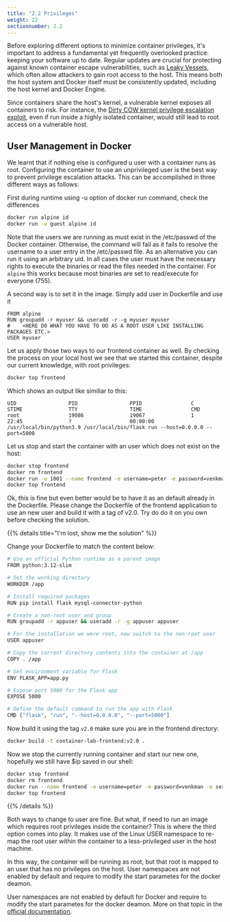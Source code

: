 ```yaml
---
title: "2.2 Privileges"
weight: 22
sectionnumber: 2.2
---
```



Before exploring different options to minimize container privileges, it's important to address a fundamental yet frequently overlooked practice: keeping your software up to date. Regular updates are crucial for protecting against known container escape vulnerabilities, such as [Leaky Vessels](https://snyk.io/blog/cve-2024-21626-runc-process-cwd-container-breakout/), which often allow attackers to gain root access to the host. This means both the host system and Docker itself must be consistently updated, including the host kernel and Docker Engine.

Since containers share the host's kernel, a vulnerable kernel exposes all containers to risk. For instance, the [Dirty COW kernel privilege escalation exploit](https://github.com/scumjr/dirtycow-vdso), even if run inside a highly isolated container, would still lead to root access on a vulnerable host.

## User Management in Docker

We learnt that if nothing else is configured u user with a container runs as root. Configuring the container to use an unprivileged user is the best way to prevent privilege escalation attacks. This can be accomplished in three different ways as follows:

First during runtime using -u option of docker run command, check the differences

```bash
docker run alpine id
docker run -u guest alpine id
```

Note that the users we are running as must exist in the /etc/passwd of the Docker container. Otherwise, the command will fail as it fails to resolve the username to a user entry in the /etc/passwd file. As an alternative you can run it using an arbitrary uid. In all cases the user must have the necessary rights to execute the binaries or read the files needed in the container. For `alpine` this works because most binaries are set to read/execute for everyone (755).

A second way is to set it in the image. Simply add user in Dockerfile and use it

```
FROM alpine
RUN groupadd -r myuser && useradd -r -g myuser myuser
#    <HERE DO WHAT YOU HAVE TO DO AS A ROOT USER LIKE INSTALLING PACKAGES ETC.>
USER myuser
```

Let us apply those two ways to our frontend container as well. By checking the process on your local host we see that we started this container, despite our current knowledge, with root privileges:

```bash
docker top frontend
```

Which shows an output like similiar to this:

```
UID                 PID                 PPID                C                   STIME               TTY                 TIME                CMD
root                19086               19067               1                   22:45               ?                   00:00:00            /usr/local/bin/python3.9 /usr/local/bin/flask run --host=0.0.0.0 --port=5000
```

Let us stop and start the container with an user which does not exist on the host:

```bash
docker stop frontend
docker rm frontend
docker run -u 1001 --name frontend -e username=peter -e password=venkman -e servername=$ip container-lab-frontend:v1.0
docker top frontend
```

Ok, this is fine but even better would be to have it as an default already in the Dockerfile. Please change the Dockerfile of the frontend application to use an new user and build it with a tag of v2.0. Try do do it on you own before checking the solution.

{{% details title="I'm lost, show me the solution" %}}

Change your Dockerfile to match the content below:

```bash
# Use an official Python runtime as a parent image
FROM python:3.12-slim

# Set the working directory
WORKDIR /app

# Install required packages
RUN pip install flask mysql-connector-python

# Create a non-root user and group
RUN groupadd -r appuser && useradd -r -g appuser appuser

# For the installation we were root, now switch to the non-root user
USER appuser

# Copy the current directory contents into the container at /app
COPY . /app

# Set environment variable for Flask
ENV FLASK_APP=app.py

# Expose port 5000 for the Flask app
EXPOSE 5000

# Define the default command to run the app with Flask
CMD ["flask", "run", "--host=0.0.0.0", "--port=5000"]
```

Now build it using the tag `v2.0` make sure you are in the frontend directory:

```bash
docker build -t container-lab-frontend:v2.0 .
```

Now we stop the currently running container and start our new one, hopefully we still have $ip saved in our shell:

```bash
docker stop frontend
docker rm frontend
docker run --name frontend -e username=peter -e password=venkman -e servername=$ip container-lab-frontend:v2.0
docker top frontend
```

{{% /details %}}

Both ways to change to user are fine. But what, if need to run an image which requires root privileges inside the container?
This is where the third option comes into play. It makes use of the Linux USER namespace to re-map the root user within the container to a less-privileged user in the host machine.

In this way, the container will be running as root, but that root is mapped to an user that has no privileges on the host.
User namespaces are not enabled by default and require to modify the start parametes for the docker deamon.

User namespaces are not enabled by default for Docker and require to modify the start parametes for the docker deamon. More on that topic in the [official documentation](https://docs.docker.com/engine/security/userns-remap/).

